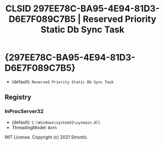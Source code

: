 ﻿---
title: "CLSID 297EE78C-BA95-4E94-81D3-D6E7F089C7B5 | Reserved Priority Static Db Sync Task"
excerpt: What is COM-Object CLSID 297EE78C-BA95-4E94-81D3-D6E7F089C7B5?
---

# {297EE78C-BA95-4E94-81D3-D6E7F089C7B5}

* (default): `Reserved Priority Static Db Sync Task`

## Registry


### InProcServer32

* (default): `C:\Windows\system32\sysmain.dll`
* ThreadingModel: `Both`

MIT License. Copyright (c) 2021 Strontic.


